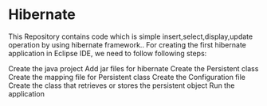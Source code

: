 # Hibernate
This Repository contains code which is simple insert,select,display,update operation by using hibernate framework..
For creating the first hibernate application in Eclipse IDE, we need to follow following steps:

Create the java project
Add jar files for hibernate
Create the Persistent class
Create the mapping file for Persistent class
Create the Configuration file
Create the class that retrieves or stores the persistent object
Run the application
